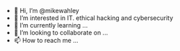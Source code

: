 - 👋 Hi, I’m @mikewahley
- 👀 I’m interested in IT. ethical hacking and cybersecurity
- 🌱 I’m currently learning ...
- 💞️ I’m looking to collaborate on ...
- 📫 How to reach me ...

<!---
mikewahley/mikewahley is a ✨ special ✨ repository because its `README.md` (this file) appears on your GitHub profile.
You can click the Preview link to take a look at your changes.
--->
